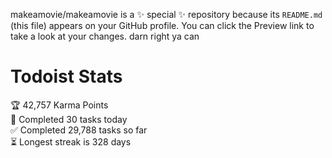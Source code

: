 makeamovie/makeamovie is a ✨ special ✨ repository because its `README.md` (this file) appears on your GitHub profile.
You can click the Preview link to take a look at your changes. darn right ya can

# Todoist Stats

<!-- TODO-IST:START -->
🏆  42,757 Karma Points           
🌸  Completed 30 tasks today           
✅  Completed 29,788 tasks so far           
⏳  Longest streak is 328 days
<!-- TODO-IST:END -->
